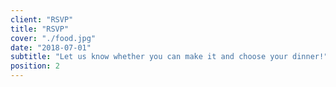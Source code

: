 ```yaml
---
client: "RSVP"
title: "RSVP"
cover: "./food.jpg"
date: "2018-07-01"
subtitle: "Let us know whether you can make it and choose your dinner!"
position: 2
---
```

 
